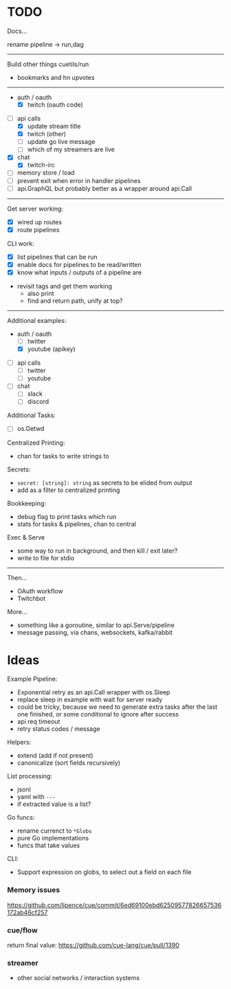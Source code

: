 # TODO

Docs...

rename pipeline -> run,dag

---

Build other things cuetils/run

- bookmarks and hn upvotes

---

- auth / oauth
    - [x] twitch  (oauth code)
- [ ] api calls
    - [x] update stream title 
    - [x] twitch (other)
    - [ ] update go live message
    - [ ] which of my streamers are live
- [x] chat
    - [x] twitch-irc 

- [ ] memory store / load
- [ ] prevent exit when error in handler pipelines
- [ ] api.GraphQL but probably better as a wrapper around api.Call
---

Get server working:
- [x] wired up routes
- [x] route pipelines

CLI work:
- [x] list pipelines that can be run
- [x] enable docs for pipelines to be read/written
- [x] know what inputs / outputs of a pipeline are
- revisit tags and get them working
    - also print
    - find and return path, unify at top?

--- 

Additional examples:
- auth / oauth
    - [ ] twitter
    - [x] youtube (apikey)
- [ ] api calls
    - [ ] twitter
    - [ ] youtube
- [ ] chat
    - [ ] slack
    - [ ] discord

Additional Tasks:
- [ ] os.Getwd

Centralized Printing:
- chan for tasks to write strings to

Secrets:
- `secret: [string]: string` as secrets to be elided from output
- add as a filter to centralized printing

Bookkeeping:
- debug flag to print tasks which run
- stats for tasks & pipelines, chan to central

Exec & Serve

- some way to run in background, and then kill / exit later?
- write to file for stdio

---

Then...

- OAuth workflow
- Twitchbot

More...

- something like a goroutine, similar to api.Serve/pipeline
- message passing, via chans, websockets, kafka/rabbit

# Ideas

Example Pipeline:
- Exponential retry as an api.Call wrapper with os.Sleep
- replace sleep in example with wait for server ready
- could be tricky, because we need to generate extra tasks after the last one finished, or some conditional to ignore after success
- api req timeout
- retry status codes / message

Helpers:

- extend (add if not present)
- canonicalize (sort fields recursively)

List processing:

- jsonl
- yaml with `---`
- if extracted value is a list?

Go funcs:

- rename currenct to `*Globs`
- pure Go implementations
- funcs that take values

CLI:

- Support expression on globs, to select out a field on each file


### Memory issues

https://github.com/lipence/cue/commit/6ed69100ebd62509577826657536172ab46cf257

### cue/flow

return final value: https://github.com/cue-lang/cue/pull/1390


### streamer

- other social networks / interaction systems

